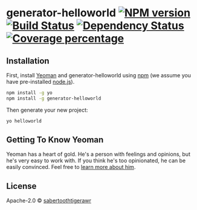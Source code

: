 # generator-helloworld [![NPM version][npm-image]][npm-url] [![Build Status][travis-image]][travis-url] [![Dependency Status][daviddm-image]][daviddm-url] [![Coverage percentage][coveralls-image]][coveralls-url]
> 

## Installation

First, install [Yeoman](http://yeoman.io) and generator-helloworld using [npm](https://www.npmjs.com/) (we assume you have pre-installed [node.js](https://nodejs.org/)).

```bash
npm install -g yo
npm install -g generator-helloworld
```

Then generate your new project:

```bash
yo helloworld
```

## Getting To Know Yeoman

Yeoman has a heart of gold. He&#39;s a person with feelings and opinions, but he&#39;s very easy to work with. If you think he&#39;s too opinionated, he can be easily convinced. Feel free to [learn more about him](http://yeoman.io/).

## License

Apache-2.0 © [sabertoothtigerawr]()


[npm-image]: https://badge.fury.io/js/generator-helloworld.svg
[npm-url]: https://npmjs.org/package/generator-helloworld
[travis-image]: https://travis-ci.org//generator-helloworld.svg?branch=master
[travis-url]: https://travis-ci.org//generator-helloworld
[daviddm-image]: https://david-dm.org//generator-helloworld.svg?theme=shields.io
[daviddm-url]: https://david-dm.org//generator-helloworld
[coveralls-image]: https://coveralls.io/repos//generator-helloworld/badge.svg
[coveralls-url]: https://coveralls.io/r//generator-helloworld
